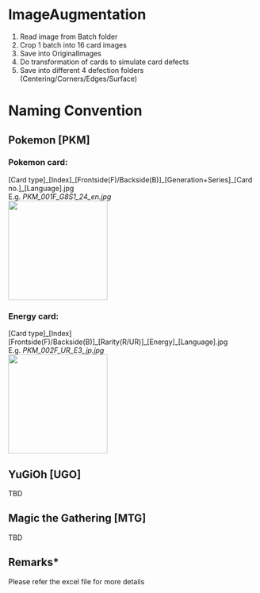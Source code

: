 # ImageAugmentation
  1. Read image from Batch folder
  2. Crop 1 batch into 16 card images
  3. Save into OriginalImages
  4. Do transformation of cards to simulate card defects
  5. Save into different 4 defection folders (Centering/Corners/Edges/Surface)
  
  
# Naming Convention
## Pokemon [PKM]
### Pokemon card:<br /> 
[Card type]\_[Index]\_[Frontside(F)/Backside(B)]\_[Generation+Series]\_[Card no.]\_[Language].jpg<br />
E.g. *PKM_001F_G8S1_24_en.jpg<br />*
<img src="https://tcg.pokemon.com/assets/img/expansions/sword-shield/cards/en-us/SWSH1_24-2x.jpg" width="200" /><br />
### Energy card:<br /> 
[Card type]\_[Index][Frontside(F)/Backside(B)]\_[Rarity(R/UR)]\_[Energy]\_[Language].jpg<br />
E.g. *PKM_002F_UR_E3_jp.jpg<br />*
<img src="https://den-cards.pokellector.com/308/Fighting-Energy.S5A.96.37943.png" width="200" /><br />
## YuGiOh [UGO]
TBD
## Magic the Gathering [MTG]
TBD<br />
## Remarks*
Please refer the excel file for more details
